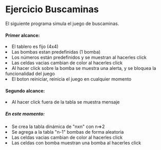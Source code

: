# Ejercicio Buscaminas

El siguiente programa simula el juego de buscaminas.
<h4> Primer alcance: </h4>
<li> El tablero es fijo (4x4) </li>
<li> Las bombas estan predefinidas (1 bomba) </li>
<li> Los números están predefinidos y se muestran al hacerles click </li>
<li> Las celdas vacias cambian de color al hacerles click </li>
<li> Al hacer click sobre la bomba se muestra una alerta, y se bloquea la funcionalidad del juego </li>
<li> El boton reiniciar, reinicia el juego en cualquier momento </li>
<h4> Segundo alcance: </h4>
<li> Al hacer click fuera de la tabla se muestra mensaje </li>
<h5>En este momento: </h5>
<li> Se crea la tabla dinámica de "nxn" con n=>2 </li>
<li> Se agrega a la tabla "n-1" bombas de forma aleatoria</li>
<li> Las celdas vacias cambian de color al hacerles click </li>
<li> Las celdas con bomba muestran una bomba al hacerles click </li>
